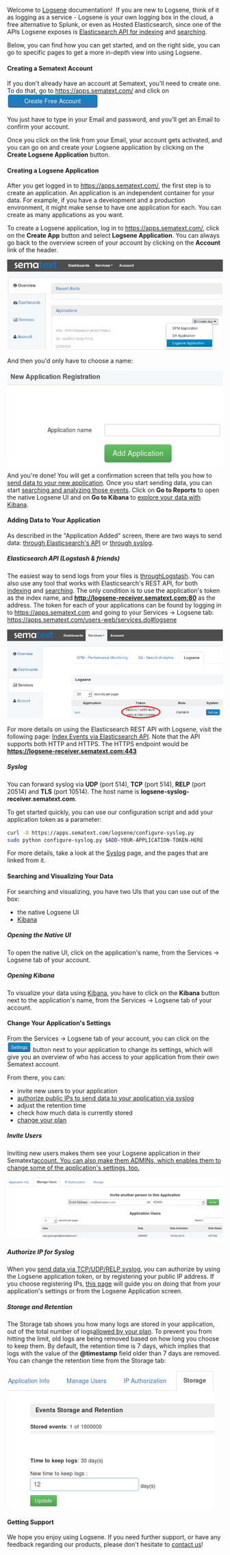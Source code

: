Welcome to [Logsene](http://sematext.com/logsene/) documentation\!  If
you are new to Logsene, think of it as logging as a service - Logsene is
your own logging box in the cloud, a free alternative to Splunk, or even
as Hosted Elasticsearch, since one of the APIs Logsene exposes is
[Elasticsearch API for
indexing](Index-Events-via-Elasticsearch-API) and
[searching](Searching-Your-Events).

Below, you can find how you can get started, and on the right side, you
can go to specific pages to get a more in-depth view into using Logsene.

#### Creating a Sematext Account

If you don't already have an account at Sematext, you'll need to create
one. To do that, go to <https://apps.sematext.com/> and click
on ![](attachments/1179704/19857426.png)

You just have to type in your Email and password, and you'll get an
Email to confirm your account.

Once you click on the link from your Email, your account gets activated,
and you can go on and create your Logsene application by clicking on the
**Create Logsene Application** button.

#### Creating a Logsene Application

After you get logged in to <https://apps.sematext.com/>, the first step
is to create an application. An application is an independent container
for your data. For example, if you have a development and a production
environment, it might make sense to have one application for each. You
can create as many applications as you want.

To create a Logsene application, log in to <https://apps.sematext.com/>,
click on the **Create App** button and select **Logsene Application**.
You can always go back to the overview screen of your account by
clicking on the **Account** link of the header.

![](attachments/1179704/19857427.png)

And then you'd only have to choose a name:

![](attachments/1179704/19857428.png)

And you're done\! You will get a confirmation screen that tells you how
to [send data to your new
application](Sending-Events-to-Logsene). Once you start
sending data, you can start [searching and analyzing those
events](Searching-Your-Events). Click on **Go to Reports**
to open the native Logsene UI and on **Go to Kibana** to [explore your
data with Kibana](Kibana).

#### Adding Data to Your Application

As described in the "Application Added" screen, there are two ways to
send data: [through Elasticsearch's
API](Index-Events-via-Elasticsearch-API) or [through
syslog](Syslog).

##### Elasticsearch API (Logstash & friends)

The easiest way to send logs from your files is
[through](Logstash)[Logstash](Logstash). You
can also use any tool that works with Elasticsearch's REST API, for both
[indexing](Index-Events-via-Elasticsearch-API) and
[searching](Search-through-the-Elasticsearch-API). The
only condition is to use the application's token as the index name, and
**http://logsene-receiver.sematext.com:80** as the address. The token
for each of your applications can be found by logging in to
<https://apps.sematext.com> and going to your Services -\> Logsene tab:
<https://apps.sematext.com/users-web/services.do#logsene>

![](attachments/1179704/15564806.png)

For more details on using the Elasticsearch REST API with Logsene, visit
the following page: [Index Events via Elasticsearch
API](Index-Events-via-Elasticsearch-API). Note that the API
supports both HTTP and HTTPS. The HTTPS endpoint would be
**https://logsene-receiver.sematext.com:443**

##### Syslog

You can forward syslog via **UDP** (port 514), **TCP** (port 514),
**RELP** (port 20514) and **TLS** (port 10514). The host name is
**logsene-syslog-receiver.sematext.com**.

To get started quickly, you can use our configuration script and add
your application token as a parameter:

``` bash
curl -O https://apps.sematext.com/logsene/configure-syslog.py
sudo python configure-syslog.py $ADD-YOUR-APPLICATION-TOKEN-HERE
```

For more details, take a look at the [Syslog](Syslog) page,
and the pages that are linked from it.

#### Searching and Visualizing Your Data

For searching and visualizing, you have two UIs that you can use out of
the box:

  - the native Logsene UI
  - [Kibana](Kibana)

##### Opening the Native UI

To open the native UI, click on the application's name, from the
Services -\> Logsene tab of your account.

##### Opening Kibana

To visualize your data using [Kibana](Kibana), you have to
click on the **Kibana** button next to the application's name, from the
Services -\> Logsene tab of your account.

#### Change Your Application's Settings

From the Services -\> Logsene tab of your account, you can click on
the ![](attachments/1179704/15564810.png) button next to your
application to change its settings, which will give you an overview of
who has access to your application from their own Sematext account.

From there, you can:

  - invite new users to your application
  - [authorize public IPs to send data to your application via
    syslog](Authorizing-IPs-for-Syslog)
  - adjust the retention time
  - check how much data is currently stored
  - [change your
    plan](Logsene-FAQ/#plans-prices)

##### Invite Users

Inviting new users makes them see your Logsene application in their
Sematext[account. You can also make them ADMINs, which enables them to
change some of the application's settings,
too.](http://apps.sematext.com)

![](attachments/1179704/15564812.png)

##### Authorize IP for Syslog

When you [send data via TCP/UDP/RELP syslog](Syslog), you
can authorize by using the Logsene application token, or by registering
your public IP address. If you choose registering IPs, [this
page](Authorizing-IPs-for-Syslog) will guide you on doing
that from your application's settings or from the Logsene Application
screen.

##### Storage and Retention

The Storage tab shows you how many logs are stored in your application,
out of the total number of logs[allowed by your
plan](Logsene-FAQ/#plans-prices).
To prevent you from hitting the limit, old logs are being removed based
on how long you choose to keep them. By default, the retention time is 7
days, which implies that logs with the value of the **@timestamp** field
older than 7 days are removed. You can change the retention time from
the Storage tab:

![](attachments/1179704/19857437.png)

#### Getting Support

We hope you enjoy using Logsene. If you need further support, or have
any feedback regarding our products, please don't hesitate to [contact
us](mailto:logsene-support@sematext.com)\!

